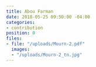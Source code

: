 ```yaml
---
title: Abou Farman
date: 2018-05-25 09:50:00 -04:00
categories:
- contribution
position: 0
files:
- file: "/uploads/Mourn-2.pdf"
  images:
  - "/uploads/Mourn-2_tn.jpg"
---
```


